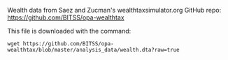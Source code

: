 Wealth data from Saez and Zucman's wealthtaxsimulator.org GitHub repo: https://github.com/BITSS/opa-wealthtax

This file is downloaded with the command:
```
wget https://github.com/BITSS/opa-wealthtax/blob/master/analysis_data/wealth.dta?raw=true
```